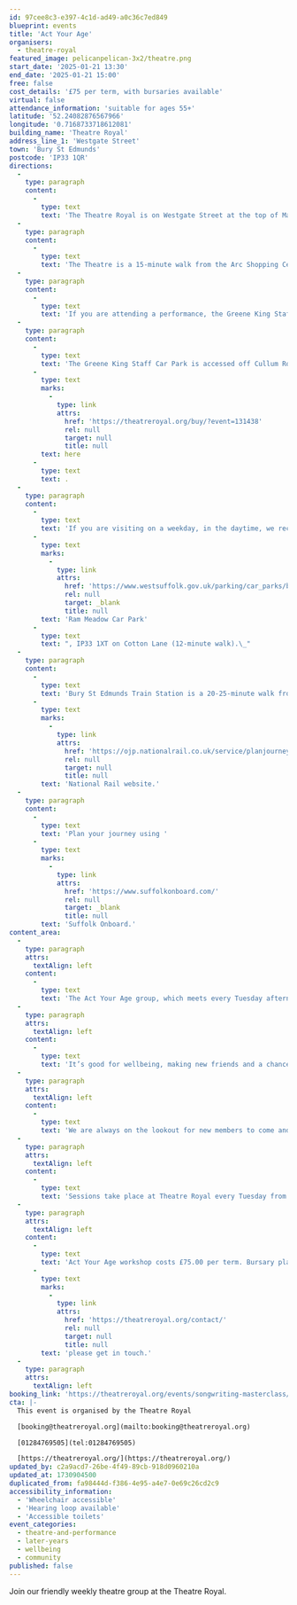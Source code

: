 ```yaml
---
id: 97cee8c3-e397-4c1d-ad49-a0c36c7ed849
blueprint: events
title: 'Act Your Age'
organisers:
  - theatre-royal
featured_image: pelicanpelican-3x2/theatre.png
start_date: '2025-01-21 13:30'
end_date: '2025-01-21 15:00'
free: false
cost_details: '£75 per term, with bursaries available'
virtual: false
attendance_information: 'suitable for ages 55+'
latitude: '52.24082876567966'
longitude: '0.7168733718612081'
building_name: 'Theatre Royal'
address_line_1: 'Westgate Street'
town: 'Bury St Edmunds'
postcode: 'IP33 1QR'
directions:
  -
    type: paragraph
    content:
      -
        type: text
        text: 'The Theatre Royal is on Westgate Street at the top of Maynewater Lane, opposite the Greene King Brewery & Café. On foot, you’ll enter through the front entrance of the theatre.'
  -
    type: paragraph
    content:
      -
        type: text
        text: 'The Theatre is a 15-minute walk from the Arc Shopping Centre and just 5-minutes from the Abbey Gardens.'
  -
    type: paragraph
    content:
      -
        type: text
        text: 'If you are attending a performance, the Greene King Staff Car Park is made available to our visitors for evening and weekend performances only. '
  -
    type: paragraph
    content:
      -
        type: text
        text: 'The Greene King Staff Car Park is accessed off Cullum Road (A1302) and opens 1 hour before your performance at a charge per vehicle. Access to the Theatre is via steps (3-minute walk). Wheelchair users and customers with additional access requirements may be dropped-off for step- free access at the front of the theatre on Westgate Street. You can book a Parking Space '
      -
        type: text
        marks:
          -
            type: link
            attrs:
              href: 'https://theatreroyal.org/buy/?event=131438'
              rel: null
              target: null
              title: null
        text: here
      -
        type: text
        text: .
  -
    type: paragraph
    content:
      -
        type: text
        text: 'If you are visiting on a weekday, in the daytime, we recommend '
      -
        type: text
        marks:
          -
            type: link
            attrs:
              href: 'https://www.westsuffolk.gov.uk/parking/car_parks/bse_car_parks/ram-meadow-car-park.cfm'
              rel: null
              target: _blank
              title: null
        text: 'Ram Meadow Car Park'
      -
        type: text
        text: ", IP33 1XT on Cotton Lane (12-minute walk).\_"
  -
    type: paragraph
    content:
      -
        type: text
        text: 'Bury St Edmunds Train Station is a 20-25-minute walk from the theatre, with connections to Cambridge, Ipswich and the London-Norwich line. You can check train times and service updates on the '
      -
        type: text
        marks:
          -
            type: link
            attrs:
              href: 'https://ojp.nationalrail.co.uk/service/planjourney/search'
              rel: null
              target: null
              title: null
        text: 'National Rail website.'
  -
    type: paragraph
    content:
      -
        type: text
        text: 'Plan your journey using '
      -
        type: text
        marks:
          -
            type: link
            attrs:
              href: 'https://www.suffolkonboard.com/'
              rel: null
              target: _blank
              title: null
        text: 'Suffolk Onboard.'
content_area:
  -
    type: paragraph
    attrs:
      textAlign: left
    content:
      -
        type: text
        text: 'The Act Your Age group, which meets every Tuesday afternoon in term-time, is a friendly, supportive group for adults with a recommended age of 55 and over. We get together to explore drama techniques such as devising and improvisation.'
  -
    type: paragraph
    attrs:
      textAlign: left
    content:
      -
        type: text
        text: 'It’s good for wellbeing, making new friends and a chance to be a bit silly and let off steam!'
  -
    type: paragraph
    attrs:
      textAlign: left
    content:
      -
        type: text
        text: 'We are always on the lookout for new members to come and join us. No previous theatre experience is necessary.'
  -
    type: paragraph
    attrs:
      textAlign: left
    content:
      -
        type: text
        text: 'Sessions take place at Theatre Royal every Tuesday from 1.30pm to 3pm.'
  -
    type: paragraph
    attrs:
      textAlign: left
    content:
      -
        type: text
        text: 'Act Your Age workshop costs £75.00 per term. Bursary places are available, '
      -
        type: text
        marks:
          -
            type: link
            attrs:
              href: 'https://theatreroyal.org/contact/'
              rel: null
              target: null
              title: null
        text: 'please get in touch.'
  -
    type: paragraph
    attrs:
      textAlign: left
booking_link: 'https://theatreroyal.org/events/songwriting-masterclass/'
cta: |-
  This event is organised by the Theatre Royal 

  [booking@theatreroyal.org](mailto:booking@theatreroyal.org)

  [01284769505](tel:01284769505)

  [https://theatreroyal.org/](https://theatreroyal.org/)
updated_by: c2a9acd7-26be-4f49-89cb-918d0960210a
updated_at: 1730904500
duplicated_from: fa98444d-f386-4e95-a4e7-0e69c26cd2c9
accessibility_information:
  - 'Wheelchair accessible'
  - 'Hearing loop available'
  - 'Accessible toilets'
event_categories:
  - theatre-and-performance
  - later-years
  - wellbeing
  - community
published: false
---
```

Join our friendly weekly theatre group at the Theatre Royal.
